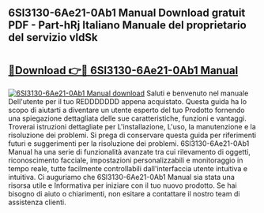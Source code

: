 ## 6Sl3130-6Ae21-0Ab1 Manual Download gratuit PDF - Part-hRj Italiano Manuale del proprietario del servizio vldSk

# <h2><a href="http://dfh4m5.blite.top/?on=6Sl3130-6Ae21-0Ab1+Manual">🔗Download 👉🔴 6Sl3130-6Ae21-0Ab1 Manual</a></h2>

[![6Sl3130-6Ae21-0Ab1 Manual download](https://i.imgur.com/lujVjoI.png)](http://dfh4m5.blite.top/?on=6Sl3130-6Ae21-0Ab1+Manual)
Saluti e benvenuto nel manuale Dell'utente per il tuo REDDDDDDD appena acquistato. Questa guida ha lo scopo di aiutarti a diventare un utente esperto del tuo Prodotto fornendo una spiegazione dettagliata delle sue caratteristiche, funzioni e vantaggi. Troverai istruzioni dettagliate per L'installazione, L'uso, la manutenzione e la risoluzione dei problemi. Si prega di conservare questa guida per riferimenti futuri e suggerimenti per la risoluzione dei problemi. 6Sl3130-6Ae21-0Ab1 Manual ha una serie di funzionalità avanzate tra cui rilevamento di oggetti, riconoscimento facciale, impostazioni personalizzabili e monitoraggio in tempo reale, tutte facilmente controllabili dall'interfaccia utente intuitiva e intuitiva. Ci auguriamo che 6Sl3130-6Ae21-0Ab1 Manual sia stata una risorsa utile e Informativa per iniziare con il tuo nuovo prodotto. Se hai bisogno di aiuto o chiarimenti, non esitare a contattare il nostro team di assistenza clienti.

